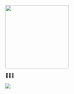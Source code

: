 <img style = "width:200px" src = "https://gifdb.com/images/high/nintendo-ds-super-mario-bros-adventure-lpy34b0xpdmn5tj1.webp">

👩🏻‍💻
<br></br>
<img src="https://github-readme-stats.vercel.app/api/top-langs/?username=jesslynamanda13&layout=compact&show_icons=true&theme=tokyonight">
